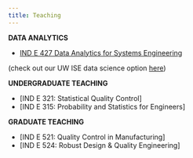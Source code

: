 ```yaml
---
title: Teaching
---
```


**DATA ANALYTICS** 

- [IND E 427 Data Analytics for Systems Engineering](http://analytics.shuaihuang.info/)

(check out our UW ISE data science option [here](http://analytics.shuaihuang.info/](https://ise.washington.edu/students/BSIE/data-science-option)))

**UNDERGRADUATE TEACHING**

- [IND E 321: Statistical Quality Control]
- [IND E 315: Probability and Statistics for Engineers]

**GRADUATE TEACHING**

- [IND E 521: Quality Control in Manufacturing]
- [IND E 524: Robust Design & Quality Engineering]


